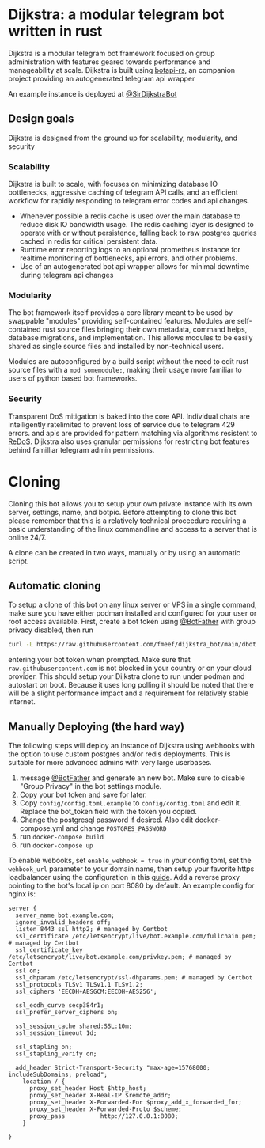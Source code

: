 # Dijkstra: a modular telegram bot written in rust

Dijkstra is a modular telegram bot framework focused on group administration
with features geared towards performance and manageability at scale. Dijkstra is built using
[botapi-rs](https://github.com/fmeef/botapi-rs), an companion project providing an 
autogenerated telegram api wrapper  

An example instance is deployed at [@SirDijkstraBot](https://t.me/SirDijkstraBot)


## Design goals
Dijkstra is designed from the ground up for scalability, modularity, and security

### Scalability
Dijkstra is built to scale, with focuses on minimizing database IO bottlenecks, aggressive
caching of telegram API calls, and an efficient workflow for rapidly responding to telegram
error codes and api changes.  

- Whenever possible a redis cache is used over the main database to reduce disk IO
bandwidth usage. The redis caching layer is designed to operate with or without persistence, falling
back to raw postgres queries cached in redis for critical persistent data.  
- Runtime error reporting logs to an optional prometheus instance for realtime monitoring of bottlenecks,
api errors, and other problems.    
- Use of an autogenerated bot api wrapper allows for minimal downtime during telegram api changes

### Modularity
The bot framework itself provides a core library meant to be used by
swappable "modules" providing self-contained features. Modules are self-contained rust source files
bringing their own metadata, command helps, database migrations, and implementation. This allows
modules to be easily shared as single source files and installed by non-technical users.  

Modules are autoconfigured by a build script without the need to edit rust source files with a
`mod somemodule;`, making their usage more familiar to users of python based bot frameworks.

### Security
Transparent DoS mitigation is baked into the core API. Individual chats are intelligently ratelimited
to prevent loss of service due to telegram 429 errors. and apis are provided for pattern matching via
algorithms resistent to
[ReDoS](https://owasp.org/www-community/attacks/Regular_expression_Denial_of_Service_-_ReDoS).
Dijkstra also uses granular permissions for restricting bot features behind familliar telegram admin
permissions.

# Cloning
Cloning this bot allows you to setup your own private instance with its own server, settings, name, and
botpic. Before attempting to clone this bot please remember that this is a relatively technical proceedure
requiring a basic understanding of the linux commandline and access to a server that is online 24/7.

A clone can be created in two ways, manually or by using an automatic script.

## Automatic cloning
To setup a clone of this bot on any linux server or VPS in a single command, make sure you have
either podman installed and configured for your user or root access available. First, create a bot
token using [@BotFather](https://t.me/BotFather) with group privacy disabled, then run

```bash
curl -L https://raw.githubusercontent.com/fmeef/dijkstra_bot/main/dbot.sh | sh
```

entering your bot token when prompted. Make sure that `raw.githubusercontent.com` is not blocked
in your country or on your cloud provider. This should setup your Dijkstra clone to run under podman
and autostart on boot. Because it uses long polling it should be noted that there will be a slight
performance impact and a requirement for relatively stable internet.

## Manually Deploying (the hard way)
The following steps will deploy an instance of Dijkstra using webhooks with the option to use custom
postgres and/or redis deployments. This is suitable for more advanced admins with very large userbases.

1. message [@BotFather](https://t.me/BotFather) and generate an new bot. Make sure to disable "Group Privacy" in the
bot settings module.  
2. Copy your bot token and save for later.  
3. Copy `config/config.toml.example` to `config/config.toml` and edit it. Replace the bot_token field
with the token you copied.   
4. Change the postgresql password if desired. Also edit docker-compose.yml and change `POSTGRES_PASSWORD`  
5. run `docker-compose build`  
6. run `docker-compose up`  

To enable webooks, set `enable_webhook = true` in your config.toml, set the `wehbook_url` parameter
to your domain name, then setup your favorite https loadbalancer using the configuration in this 
[guide](https://core.telegram.org/bots/webhooks). Add a reverse proxy pointing to the bot's local ip
on port 8080 by default. An example config for nginx is:


```nginx
server {
  server_name bot.example.com;
  ignore_invalid_headers off;
  listen 8443 ssl http2; # managed by Certbot
  ssl_certificate /etc/letsencrypt/live/bot.example.com/fullchain.pem; # managed by Certbot
  ssl_certificate_key /etc/letsencrypt/live/bot.example.com/privkey.pem; # managed by Certbot
  ssl on;
  ssl_dhparam /etc/letsencrypt/ssl-dhparams.pem; # managed by Certbot
  ssl_protocols TLSv1 TLSv1.1 TLSv1.2;
  ssl_ciphers 'EECDH+AESGCM:EECDH+AES256';

  ssl_ecdh_curve secp384r1;
  ssl_prefer_server_ciphers on;

  ssl_session_cache shared:SSL:10m;
  ssl_session_timeout 1d;

  ssl_stapling on;
  ssl_stapling_verify on;

  add_header Strict-Transport-Security "max-age=15768000; includeSubDomains; preload";
    location / {
      proxy_set_header Host $http_host;
      proxy_set_header X-Real-IP $remote_addr;
      proxy_set_header X-Forwarded-For $proxy_add_x_forwarded_for;
      proxy_set_header X-Forwarded-Proto $scheme;
      proxy_pass          http://127.0.0.1:8080;
    }

}
```

